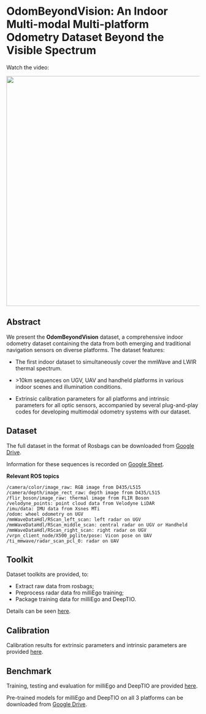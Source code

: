 # OdomBeyondVision: An Indoor Multi-modal Multi-platform Odometry Dataset Beyond the Visible Spectrum

<!-- [<img src="https://i.imgur.com/i0Ko1ze.png" align="center" width="400">](https://youtu.be/EbjNoZcZpzQ) -->

Watch the video:
[<p align="center"><img width="600" src="https://i.imgur.com/i0Ko1ze.png"></p>](https://youtu.be/EbjNoZcZpzQ)


## Abstract

We present the **OdomBeyondVision** dataset, a comprehensive indoor odometry dataset containing the data from both emerging and traditional navigation sensors on diverse platforms. The dataset features:

- The first indoor dataset to simultaneously cover the mmWave and LWIR thermal spectrum.

- \>10km sequences on UGV, UAV and handheld platforms in various indoor scenes and illumination conditions.

- Extrinsic calibration parameters for all platforms and intrinsic parameters for all optic sensors, accompanied by several plug-and-play codes for developing multimodal odometry systems with our dataset.

## Dataset

The full dataset in the format of Rosbags can be downloaded from [Google Drive](https://drive.google.com/drive/folders/1cJ4w3Dj21EMIox2ZSx7TSdzflxNHhTVL?usp=sharing).

Information for these sequences is recorded on [Google Sheet](https://docs.google.com/spreadsheets/d/1n2KkD_vjE7b5-2_qaq-sq0c-cB4JdQMBo3zMRFuTT_w/edit?usp=sharing).

**Relevant ROS topics**

```
/camera/color/image_raw: RGB image from D435/L515
/camera/depth/image_rect_raw: depth image from D435/L515
/flir_boson/image_raw: thermal image from FLIR Boson
/velodyne_points: point cloud data from Velodyne LiDAR
/imu/data: IMU data from Xsnes MTi
/odom: wheel odometry on UGV
/mmWaveDataHdl/RScan_left_scan: left radar on UGV
/mmWaveDataHdl/RScan_middle_scan: central radar on UGV or Handheld
/mmWaveDataHdl/RScan_right_scan: right radar on UGV
/vrpn_client_node/X500_pglite/pose: Vicon pose on UAV
/ti_mmwave/radar_scan_pcl_0: radar on UAV
```

## Toolkit

Dataset toolkits are provided, to:
- Extract raw data from rosbags;
- Preprocess radar data fro milliEgo training;
- Package training data for milliEgo and DeepTIO.

Details can be seen [here](./toolkit/README.md).

## Calibration

Calibration results for extrinsic parameters and intrinsic parameters are provided [here](./calibration).

## Benchmark

Training, testing and evaluation for milliEgo and DeepTIO are provided [here](./benchmark/).

Pre-trained models for milliEgo and DeepTIO on all 3 platforms can be downloaded from [Google Drive](https://drive.google.com/drive/folders/1cJ4w3Dj21EMIox2ZSx7TSdzflxNHhTVL?usp=sharing).
